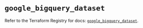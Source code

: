 # `google_bigquery_dataset`

Refer to the Terraform Registry for docs: [`google_bigquery_dataset`](https://registry.terraform.io/providers/hashicorp/google/6.21.0/docs/resources/bigquery_dataset).
